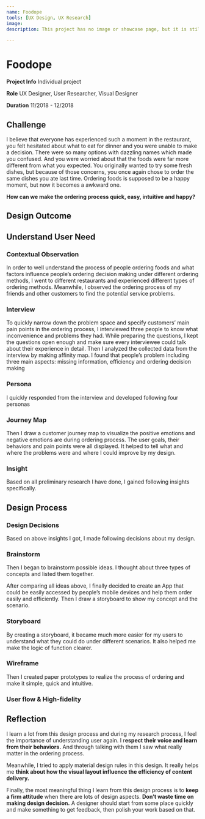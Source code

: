 ```yaml
---
name: Foodope
tools: [UX Design, UX Research]
image:
description: This project has no image or showcase page, but it is still a beautiful project inside out!

---
```


# Foodope
**Project Info**    Individual project

**Role**    UX Designer, User Researcher, Visual Designer

**Duration**    11/2018 - 12/2018

## Challenge

I believe that everyone has experienced such a moment in the restaurant, you felt hesitated about what to eat for dinner and you were unable to make a decision. There were so many options with dazzling names which made you confused. And you were worried about that the foods were far more different from what you expected. You originally wanted to try some fresh dishes, but because of those concerns, you once again chose to order the same dishes you ate last time.  Ordering foods is supposed to be a happy moment, but now it becomes a awkward one.

**How can we make the ordering process quick, easy, intuitive and happy?**

## Design Outcome

## Understand User Need

### Contextual Observation

In order to well understand the process of people ordering foods and what factors influence people’s ordering decision making under different ordering methods, I went to different restaurants and experienced different types of ordering methods. Meanwhile, I observed the ordering process of my friends and other customers to find the potential service problems.  

### Interview

To quickly narrow down the problem space and specify customers’ main pain points in the ordering process, I interviewed three people to know what inconvenience and problems they had. While preparing the questions, I kept the questions open enough and make sure every interviewee could talk about their experience in detail. Then I analyzed the collected data from the interview by making affinity map. I found that people’s problem including three main aspects: missing information, efficiency and ordering decision making

### Persona

I quickly responded from the interview and developed following four personas

### Journey Map

Then I draw a customer journey map to visualize the positive emotions and negative emotions are during ordering process. The user goals, their behaviors and pain points were all displayed. It helped to tell what and where the problems were and where I could improve by my design.

### Insight

Based on all preliminary research I have done, I gained following insights specifically.

## Design Process

### Design Decisions

Based on above insights I got, I made following decisions about my design.

### Brainstorm

Then I began to brainstorm possible ideas. I thought about three types of  concepts and listed them together.

After comparing all ideas above, I finally decided to create an App that could be easily accessed by people’s mobile devices and help them order easily and efficiently. Then I draw a storyboard to show my concept and the scenario.

### Storyboard

By creating a storyboard, it became much more easier for my users to understand what they could do under different scenarios. It also helped me make the logic of function clearer.

### Wireframe

Then I created paper prototypes to realize the process of ordering and make it simple, quick and intuitive.

### User flow & High-fidelity

## Reflection

I learn a lot from this design process and during my research process, I feel the importance of understanding user again. I r**espect their voice and learn from their behaviors.** And through talking with them I saw what really matter in the ordering process. 

Meanwhile, I tried to apply material design rules in this design. It really helps me **think about how the visual layout influence the efficiency of content delivery.**

Finally, the most meaningful thing I learn from this design process is to **keep a firm attitude** when there are lots of design aspects. **Don’t waste time on making design decision.** A designer should start from some place quickly and make something to get feedback, then polish your work based on that.
